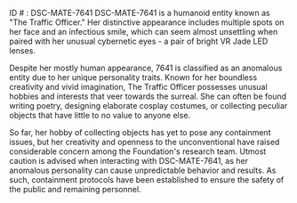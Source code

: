 ID # : DSC-MATE-7641
DSC-MATE-7641 is a humanoid entity known as "The Traffic Officer." Her distinctive appearance includes multiple spots on her face and an infectious smile, which can seem almost unsettling when paired with her unusual cybernetic eyes - a pair of bright VR Jade LED lenses.

Despite her mostly human appearance, 7641 is classified as an anomalous entity due to her unique personality traits. Known for her boundless creativity and vivid imagination, The Traffic Officer possesses unusual hobbies and interests that veer towards the surreal. She can often be found writing poetry, designing elaborate cosplay costumes, or collecting peculiar objects that have little to no value to anyone else.

So far, her hobby of collecting objects has yet to pose any containment issues, but her creativity and openness to the unconventional have raised considerable concern among the Foundation's research team. Utmost caution is advised when interacting with DSC-MATE-7641, as her anomalous personality can cause unpredictable behavior and results. As such, containment protocols have been established to ensure the safety of the public and remaining personnel.